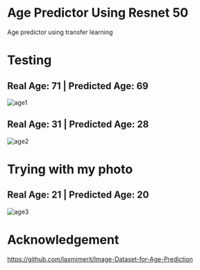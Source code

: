 # Age Predictor Using Resnet 50

Age predictor using transfer learning

# Testing

## Real Age: 71 | Predicted Age: 69
![age1](https://user-images.githubusercontent.com/63115543/92817759-8d4fa700-f38c-11ea-9d56-8c1607cc4ee2.jpg)

## Real Age: 31 | Predicted Age: 28
![age2](https://user-images.githubusercontent.com/63115543/92817838-a35d6780-f38c-11ea-9ace-26f3242c2cdb.jpg)

# Trying with my photo
## Real Age: 21 | Predicted Age: 20
![age3](https://user-images.githubusercontent.com/63115543/92817902-b5d7a100-f38c-11ea-9b47-322bd5f4f196.jpg)

# Acknowledgement
https://github.com/laxmimerit/Image-Dataset-for-Age-Prediction

